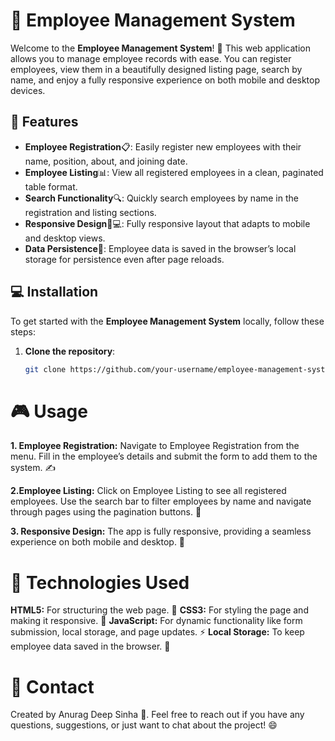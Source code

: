 # 🚀 Employee Management System

Welcome to the **Employee Management System**! 🎉 This web application allows you to manage employee records with ease. You can register employees, view them in a beautifully designed listing page, search by name, and enjoy a fully responsive experience on both mobile and desktop devices. 

## 🌟 Features

- **Employee Registration**📋: Easily register new employees with their name, position, about, and joining date. 
- **Employee Listing**📊: View all registered employees in a clean, paginated table format. 
- **Search Functionality**🔍: Quickly search employees by name in the registration and listing sections. 
- **Responsive Design**📱💻: Fully responsive layout that adapts to mobile and desktop views. 
- **Data Persistence**💾: Employee data is saved in the browser’s local storage for persistence even after page reloads.

## 💻 Installation

To get started with the **Employee Management System** locally, follow these steps:

1. **Clone the repository**:
   ```bash
   git clone https://github.com/your-username/employee-management-system.git

# 🎮 Usage

**1. Employee Registration:**
Navigate to Employee Registration from the menu.
Fill in the employee’s details and submit the form to add them to the system. ✍️

**2.Employee Listing:**
Click on Employee Listing to see all registered employees.
Use the search bar to filter employees by name and navigate through pages using the pagination buttons. 📄

**3. Responsive Design:**
The app is fully responsive, providing a seamless experience on both mobile and desktop. 📲


# 🔧 Technologies Used

**HTML5:** For structuring the web page. 🧱
**CSS3:** For styling the page and making it responsive. 🎨
**JavaScript:** For dynamic functionality like form submission, local storage, and page updates. ⚡
**Local Storage:** To keep employee data saved in the browser. 💾

# 📧 Contact
Created by Anurag Deep Sinha 💬.
Feel free to reach out if you have any questions, suggestions, or just want to chat about the project! 😄




